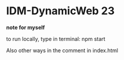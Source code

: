 # IDM-DynamicWeb 23


 **note for myself**
 
 to run locally, type in terminal: npm start  
 
 Also other ways in the comment in index.html
